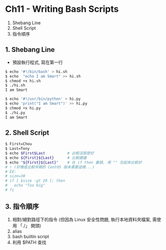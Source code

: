# Ch11 - Writing Bash Scripts

1. Shebang Line
2. Shell Script
3. 指令順序

## 1. Shebang Line

* 預設執行程式, 寫在第一行

```sh
$ echo '#!/bin/bash' > hi.sh
$ echo  "echo I am Smart" >> hi.sh
$ chmod +x hi.sh
$ ./hi.sh
I am Smart
```

```sh
$ echo '#!/usr/bin/python' > hi.py
$ echo 'print("I am Smart")' >> hi.py
$ chmod +x hi.py
$ ./hi.py
I am Smart
```


## 2. Shell Script

```sh
$ First=Chou
$ Last=Tony
$ echo $First$Last          # 必較沒那麼好
$ echo ${First}${Last}      # 比較建議
$ echo "${First}${Last}"    # 在 if then 裏頭, 用 "" 包起來比較好
# ↑ (好像是比較早期的 CentOS 版本需要這樣...)
# EX:
# size=30
# if [ $size -gt 20 ]; then
#   echo "Too big"
# fi
```


## 3. 指令順序

1. 相對/絕對路徑下的指令 (但因為 Linux 安全性問題, 執行本地資料夾檔案, 需使用 「./」 開頭)
2. alias
3. bash builtin script
4. 利用 $PATH 查找

